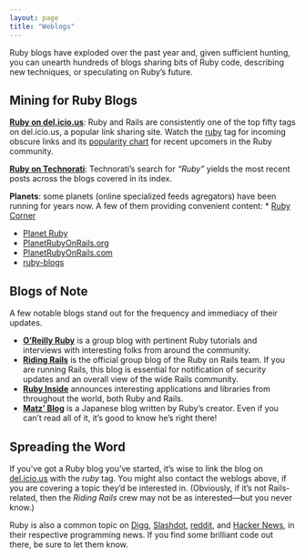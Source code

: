 ```yaml
---
layout: page
title: "Weblogs"
---
```


Ruby blogs have exploded over the past year and, given sufficient
hunting, you can unearth hundreds of blogs sharing bits of Ruby code,
describing new techniques, or speculating on Ruby’s future.

## Mining for Ruby Blogs

[**Ruby on del.icio.us**][1]: Ruby and Rails are consistently one of
the top fifty tags on del.icio.us, a popular link sharing site. Watch
the [ruby][1] tag for incoming obscure links and its [popularity
chart][2] for recent upcomers in the Ruby community.

[**Ruby on Technorati**][3]: Technorati’s search for *“Ruby”* yields
the most recent posts across the blogs covered in its index.

 **Planets**: some planets (online specialized feeds agregators) have been running for years now. A few of them providing convenient content: * [Ruby Corner][4]
* [Planet Ruby][5]
* [PlanetRubyOnRails.org][6]
* [PlanetRubyOnRails.com][7]
* [ruby-blogs][8]

## Blogs of Note

A few notable blogs stand out for the frequency and immediacy of their
updates.

* [**O’Reilly Ruby**][9] is a group blog with pertinent Ruby tutorials
  and interviews with interesting folks from around the community.
* [**Riding Rails**][10] is the official group blog of the Ruby on Rails
  team. If you are running Rails, this blog is essential for
  notification of security updates and an overall view of the wide Rails
  community.
* [**Ruby Inside**][11] announces interesting applications and libraries
  from throughout the world, both Ruby and Rails.
* [**Matz’ Blog**][12] is a Japanese blog written by Ruby’s creator.
  Even if you can’t read all of it, it’s good to know he’s right there!

## Spreading the Word

If you’ve got a Ruby blog you’ve started, it’s wise to link the blog on
[del.icio.us][13] with the *ruby* tag. You might also contact the
weblogs above, if you are covering a topic they’d be interested in.
(Obviously, if it’s not Rails-related, then the *Riding Rails* crew may
not be as interested—but you never know.)

Ruby is also a common topic on [Digg][14], [Slashdot][15], [reddit][16],
and [Hacker News][17], in their respective programming news. If you find
some brilliant code out there, be sure to let them know.

[1]: http://del.icio.us/tag/ruby
[2]: http://del.icio.us/popular/ruby
[3]: http://technorati.com/search/ruby
[4]: http://rubycorner.com
[5]: http://planetruby.0x42.net/
[6]: http://www.planetrubyonrails.org/
[7]: http://www.planetrubyonrails.com/
[8]: http://ruby-blogs.com/
[9]: http://oreillynet.com/ruby/
[10]: http://weblog.rubyonrails.org/
[11]: http://www.rubyinside.com/
[12]: http://www.rubyist.net/~matz/
[13]: http://del.icio.us
[14]: http://digg.com/programming
[15]: http://developers.slashdot.org/
[16]: http://www.reddit.com/r/ruby
[17]: http://news.ycombinator.com/
